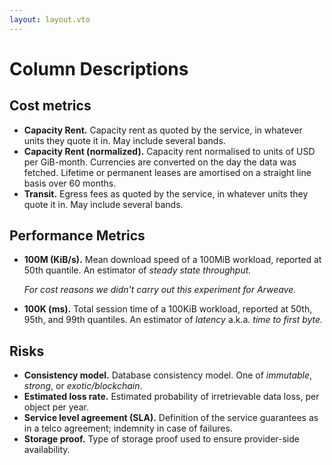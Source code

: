 ```yaml
---
layout: layout.vto
---
```


# Column Descriptions

## Cost metrics

* **Capacity Rent.** Capacity rent as quoted by the service, in whatever units they quote it in. May include several bands.
* **Capacity Rent (normalized).** Capacity rent normalised to units of USD per GiB-month. Currencies are converted on the day the data was fetched. Lifetime or permanent leases are amortised on a straight line basis over 60 months.
* **Transit.** Egress fees as quoted by the service, in whatever units they quote it in. May include several bands.

## Performance Metrics

* **100M (KiB/s).** Mean download speed of a 100MiB workload, reported at 50th quantile. An estimator of *steady state throughput.*
  
  *For cost reasons we didn't carry out this experiment for Arweave.*

* **100K (ms).** Total session time of a 100KiB workload, reported at 50th, 95th, and 99th quantiles. An estimator of *latency* a.k.a. *time to first byte.*

## Risks

* **Consistency model.** Database consistency model. One of *immutable*, *strong*, or *exotic/blockchain*.
* **Estimated loss rate.** Estimated probability of irretrievable data loss, per object per year. 
* **Service level agreement (SLA).** Definition of the service guarantees as in a telco agreement; indemnity in case of failures.
* **Storage proof.** Type of storage proof used to ensure provider-side availability.
